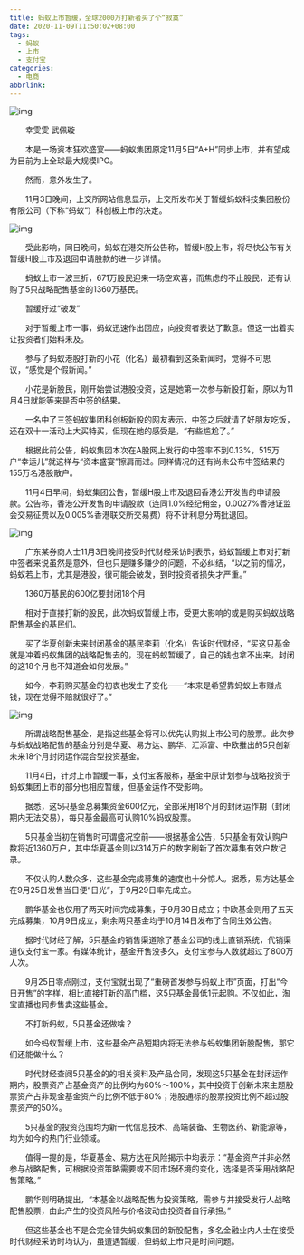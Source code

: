 ```yaml
---
title: 蚂蚁上市暂缓，全球2000万打新者买了个“寂寞”
date: 2020-11-09T11:50:02+08:00
tags:
  - 蚂蚁
  - 上市
  - 支付宝
categories:
  - 电商
abbrlink:
---
```


![img](https://cdn.jsdelivr.net/gh/yakeing/Documentation@main/Hexo/images/d0ce-kcieywa2495164.jpg)

　　幸雯雯 武佩璇

　　本是一场资本狂欢盛宴——蚂蚁集团原定11月5日“A+H”同步上市，并有望成为目前为止全球最大规模IPO。

　　然而，意外发生了。

　　11月3日晚间，上交所网站信息显示，上交所发布关于暂缓蚂蚁科技集团股份有限公司（下称“蚂蚁”）科创板上市的决定。

![img](https://cdn.jsdelivr.net/gh/yakeing/Documentation@main/Hexo/images/bfeb-kcieywa2495252.jpg)

　　受此影响，同日晚间，蚂蚁在港交所公告称，暂缓H股上市，将尽快公布有关暂缓H股上市及退回申请股款的进一步详情。

　　蚂蚁上市一波三折，671万股民迎来一场空欢喜，而焦虑的不止股民，还有认购了5只战略配售基金的1360万基民。

　　暂缓好过“破发”

　　对于暂缓上市一事，蚂蚁迅速作出回应，向投资者表达了歉意。但这一出着实让投资者们始料未及。

　　参与了蚂蚁港股打新的小花（化名）最初看到这条新闻时，觉得不可思议，“感觉是个假新闻。”

　　小花是新股民，刚开始尝试港股投资，这是她第一次参与新股打新，原以为11月4日就能等来是否中签的结果。

　　一名中了三签蚂蚁集团科创板新股的网友表示，中签之后就请了好朋友吃饭，还在双十一活动上大买特买，但现在她的感受是，“有些尴尬了。”

　　根据此前公告，蚂蚁集团本次在A股网上发行的中签率不到0.13%，515万户“幸运儿”就这样与“资本盛宴”擦肩而过。同样情况的还有尚未公布中签结果的155万名港股散户。

　　11月4日早间，蚂蚁集团公告，暂缓H股上市及退回香港公开发售的申请股款。公告称，香港公开发售的申请股款（连同1.0%经纪佣金，0.0027%香港证监会交易征费以及0.005%香港联交所交易费）将不计利息分两批退回。

![img](https://cdn.jsdelivr.net/gh/yakeing/Documentation@main/Hexo/images/d8a1-kcieywa2495323.jpg)

　　广东某券商人士11月3日晚间接受时代财经采访时表示，蚂蚁暂缓上市对打新中签者来说虽然是意外，但也只是赚多赚少的问题，不必纠结，“以之前的情况，蚂蚁若上市，尤其是港股，很可能会破发，到时投资者损失才严重。”

　　1360万基民的600亿要封闭18个月

　　相对于直接打新的股民，此次蚂蚁暂缓上市，受更大影响的或是购买蚂蚁战略配售基金的基民们。

　　买了华夏创新未来封闭基金的基民李莉（化名）告诉时代财经，“买这只基金就是冲着蚂蚁集团的战略配售去的，现在蚂蚁暂缓了，自己的钱也拿不出来，封闭的这18个月也不知道会如何发展。”

　　如今，李莉购买基金的初衷也发生了变化——“本来是希望靠蚂蚁上市赚点钱，现在觉得不赔就很好了。”

![img](https://cdn.jsdelivr.net/gh/yakeing/Documentation@main/Hexo/images/e97c-kcieywa2495390.jpg)

　　所谓战略配售基金，是指这些基金将可以优先认购拟上市公司的股票。此次参与蚂蚁战略配售的基金分别是华夏、易方达、鹏华、汇添富、中欧推出的5只创新未来18个月封闭运作混合型投资基金。

　　11月4日，针对上市暂缓一事，支付宝客服称，基金中原计划参与战略投资于蚂蚁集团上市的部分也相应暂缓，但基金运作不受影响。

　　据悉，这5只基金总募集资金600亿元，全部采用18个月的封闭运作期（封闭期内无法交易），每只基金最高可认购10%蚂蚁股票。

　　5只基金当初在销售时可谓盛况空前——根据基金公告，5只基金有效认购户数将近1360万户，其中华夏基金则以314万户的数字刷新了首次募集有效户数记录。

　　不仅认购人数众多，这些基金完成募集的速度也十分惊人。据悉，易方达基金在9月25日发售当日便“日光”，于9月29日率先成立。

　　鹏华基金也仅用了两天时间完成募集，于9月30日成立；中欧基金则用了五天完成募集，10月9日成立，剩余两只基金均于10月14日发布了合同生效公告。

　　据时代财经了解，5只基金的销售渠道除了基金公司的线上直销系统，代销渠道仅支付宝一家。有媒体统计，基金开售没多久，支付宝参与人数就超过了800万人次。

　　9月25日零点刚过，支付宝就出现了“重磅首发参与蚂蚁上市”页面，打出“今日开售”的字样，相比直接打新的高门槛，这5只基金最低1元起购。不仅如此，淘宝直播也同步售卖这些基金。

　　不打新蚂蚁，5只基金还做啥？

　　如今蚂蚁暂缓上市，这些基金产品短期内将无法参与蚂蚁集团新股配售，那它们还能做什么？

　　时代财经查阅5只基金的的相关资料及产品合同，发现这5只基金在封闭运作期内，股票资产占基金资产的比例均为60%～100%，其中投资于创新未来主题股票资产占非现金基金资产的比例不低于80%；港股通标的股票投资比例不超过股票资产的50%。

　　5只基金的投资范围均为新一代信息技术、高端装备、生物医药、新能源等，均为如今的热门行业领域。

　　值得一提的是，华夏基金、易方达在风险揭示中均表示：“基金资产并非必然参与战略配售，可根据投资策略需要或不同市场环境的变化，选择是否采用战略配售策略。”

　　鹏华则明确提出，“本基金以战略配售为投资策略，需参与并接受发行人战略配售股票，由此产生的投资风险与价格波动由投资者自行承担。”

　　但这些基金也不是会完全错失蚂蚁集团的新股配售，多名金融业内人士在接受时代财经采访时均认为，虽遭遇暂缓，但蚂蚁上市只是时间问题。